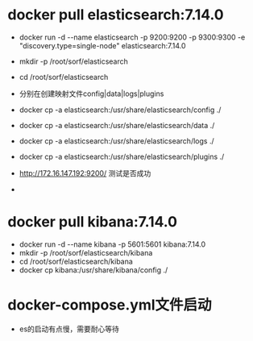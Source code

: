 # docker pull elasticsearch:7.14.0
- docker run -d --name elasticsearch -p 9200:9200 -p 9300:9300 -e "discovery.type=single-node" elasticsearch:7.14.0
- mkdir -p /root/sorf/elasticsearch
- cd /root/sorf/elasticsearch
- 分别在创建映射文件config|data|logs|plugins
- docker cp -a elasticsearch:/usr/share/elasticsearch/config ./
- docker cp -a elasticsearch:/usr/share/elasticsearch/data ./
- docker cp -a elasticsearch:/usr/share/elasticsearch/logs ./
- docker cp -a elasticsearch:/usr/share/elasticsearch/plugins ./

- http://172.16.147.192:9200/ 测试是否成功
- 
# docker pull kibana:7.14.0
- docker run -d --name kibana -p 5601:5601 kibana:7.14.0
- mkdir -p /root/sorf/elasticsearch/kibana
- cd /root/sorf/elasticsearch/kibana
- docker cp kibana:/usr/share/kibana/config ./

# docker-compose.yml文件启动
- es的启动有点慢，需要耐心等待



